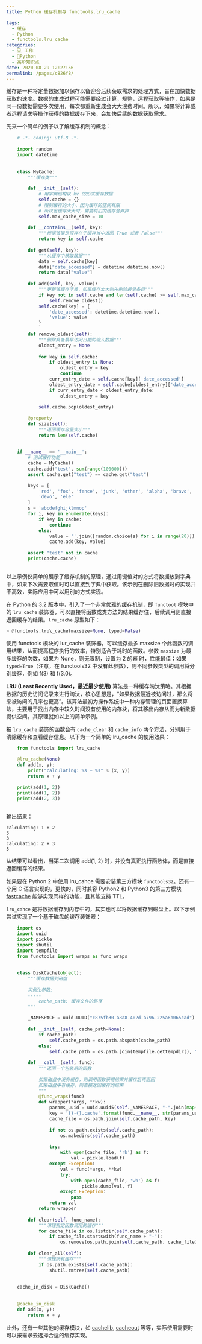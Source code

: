 ```yaml
---
title: Python 缓存机制与 functools.lru_cache

tags: 
  - 缓存
  - Python
  - functools.lru_cache
categories: 
  - 💻 工作
  - 🐍Python
  - 高阶知识点
date: 2020-08-29 12:27:56
permalink: /pages/c826f8/
---
```


缓存是一种将定量数据加以保存以备迎合后续获取需求的处理方式，旨在加快数据获取的速度。数据的生成过程可能需要经过计算，规整，远程获取等操作，如果是同一份数据需要多次使用，每次都重新生成会大大浪费时间。所以，如果将计算或者远程请求等操作获得的数据缓存下来，会加快后续的数据获取需求。

先来一个简单的例子以了解缓存机制的概念：
```python
    # -*- coding: utf-8 -*-
    
    import random
    import datetime
    
    
    class MyCache:
        """缓存类"""
    
        def __init__(self):
            # 用字典结构以 kv 的形式缓存数据
            self.cache = {}
            # 限制缓存的大小，因为缓存的空间有限
            # 所以当缓存太大时，需要将旧的缓存舍弃掉
            self.max_cache_size = 10
    
        def __contains__(self, key):
            """根据该键是否存在于缓存当中返回 True 或者 False"""
            return key in self.cache
    
        def get(self, key):
            """从缓存中获取数据"""
            data = self.cache[key]
            data["date_accessed"] = datetime.datetime.now()
            return data["value"]
    
        def add(self, key, value):
            """更新该缓存字典，如果缓存太大则先删除最早条目"""
            if key not in self.cache and len(self.cache) >= self.max_cache_size:
                self.remove_oldest()
            self.cache[key] = {
                'date_accessed': datetime.datetime.now(),
                'value': value
            }
    
        def remove_oldest(self):
            """删除具备最早访问日期的输入数据"""
            oldest_entry = None
    
            for key in self.cache:
                if oldest_entry is None:
                    oldest_entry = key
                    continue
                curr_entry_date = self.cache[key]['date_accessed']
                oldest_entry_date = self.cache[oldest_entry]['date_accessed']
                if curr_entry_date < oldest_entry_date:
                    oldest_entry = key
    
            self.cache.pop(oldest_entry)
    
        @property
        def size(self):
            """返回缓存容量大小"""
            return len(self.cache)
    
    
    if __name__ == '__main__':
        # 测试缓存功能
        cache = MyCache()
        cache.add("test", sum(range(100000)))
        assert cache.get("test") == cache.get("test")
    
        keys = [
            'red', 'fox', 'fence', 'junk', 'other', 'alpha', 'bravo', 'cal',
            'devo', 'ele'
        ]
        s = 'abcdefghijklmnop'
        for i, key in enumerate(keys):
            if key in cache:
                continue
            else:
                value = ''.join([random.choice(s) for i in range(20)])
                cache.add(key, value)
    
        assert "test" not in cache
        print(cache.cache)
    
```
以上示例仅简单的展示了缓存机制的原理，通过用键值对的方式将数据放到字典中，如果下次需要取值时可以直接到字典中获取。该示例在删除旧数据时的实现并不高效，实际应用中可以用别的方式实现。

在 Python 的 3.2 版本中，引入了一个非常优雅的缓存机制，即 `functool` 模块中的 `lru_cache` 装饰器，可以直接将函数或类方法的结果缓存住，后续调用则直接返回缓存的结果。`lru_cache` 原型如下：
```python
> @functools.lru\_cache(maxsize=None, typed=False)
```
使用 functools 模块的 lur\_cache 装饰器，可以缓存最多 maxsize 个此函数的调用结果，从而提高程序执行的效率，特别适合于耗时的函数。参数 `maxsize` 为最多缓存的次数，如果为 None，则无限制，设置为 2 的幂 时，性能最佳；如果 `typed=True`（注意，在 functools32 中没有此参数），则不同参数类型的调用将分别缓存，例如 f(3) 和 f(3.0)。

**LRU (Least Recently Used，最近最少使用)** 算法是一种缓存淘汰策略。其根据数据的历史访问记录来进行淘汰，核心思想是，“如果数据最近被访问过，那么将来被访问的几率也更高”。该算法最初为操作系统中一种内存管理的页面置换算法，主要用于找出内存中较久时间没有使用的内存块，将其移出内存从而为新数据提供空间。其原理就如以上的简单示例。

被 `lru_cache` 装饰的函数会有 `cache_clear` 和 `cache_info` 两个方法，分别用于清除缓存和查看缓存信息。以下为一个简单的 lru\_cache 的使用效果：
```python
    from functools import lru_cache
    
    @lru_cache(None)
    def add(x, y):
        print("calculating: %s + %s" % (x, y))
        return x + y
    
    print(add(1, 2))
    print(add(1, 2))
    print(add(2, 3))
    
```
输出结果：
```plain
calculating: 1 + 2
3
3
calculating: 2 + 3
5
```

从结果可以看出，当第二次调用 add(1, 2) 时，并没有真正执行函数体，而是直接返回缓存的结果。

如果要在 Python 2 中使用 lru\_cahce 需要安装第三方模块 `functools32`。还有一个用 C 语言实现的，更快的，同时兼容 Python2 和 Python3 的第三方模块 [fastcache](https://github.com/pbrady/fastcache) 能够实现同样的功能，且其能支持 TTL。

`lru_cahce` 是将数据缓存到内存中的，其实也可以将数据缓存到磁盘上。以下示例尝试实现了一个基于磁盘的缓存装饰器：
```python
    import os
    import uuid
    import pickle
    import shutil
    import tempfile
    from functools import wraps as func_wraps
    
    
    class DiskCache(object):
        """缓存数据到磁盘
    
        实例化参数:
        -----
            cache_path: 缓存文件的路径
        """
    
        _NAMESPACE = uuid.UUID("c875fb30-a8a8-402d-a796-225a6b065cad")
    
        def __init__(self, cache_path=None):
            if cache_path:
                self.cache_path = os.path.abspath(cache_path)
            else:
                self.cache_path = os.path.join(tempfile.gettempdir(), ".diskcache")
    
        def __call__(self, func):
            """返回一个包装后的函数
    
            如果磁盘中没有缓存，则调用函数获得结果并缓存后再返回
            如果磁盘中有缓存，则直接返回缓存的结果
            """
            @func_wraps(func)
            def wrapper(*args, **kw):
                params_uuid = uuid.uuid5(self._NAMESPACE, "-".join(map(str, (args, kw))))
                key = '{}-{}.cache'.format(func.__name__, str(params_uuid))
                cache_file = os.path.join(self.cache_path, key)
    
                if not os.path.exists(self.cache_path):
                    os.makedirs(self.cache_path)
    
                try:
                    with open(cache_file, 'rb') as f:
                        val = pickle.load(f)
                except Exception:
                    val = func(*args, **kw)
                    try:
                        with open(cache_file, 'wb') as f:
                            pickle.dump(val, f)
                    except Exception:
                        pass
                return val
            return wrapper
    
        def clear(self, func_name):
            """清理指定函数调用的缓存"""
            for cache_file in os.listdir(self.cache_path):
                if cache_file.startswith(func_name + "-"):
                    os.remove(os.path.join(self.cache_path, cache_file))
    
        def clear_all(self):
            """清理所有缓存"""
            if os.path.exists(self.cache_path):
                shutil.rmtree(self.cache_path)
    
    
    cache_in_disk = DiskCache()
    
    
    @cache_in_disk
    def add(x, y):
        return x + y
```

此外，还有一些其他的缓存模块，如 [cachelib](https://github.com/pallets/cachelib), [cacheout](https://github.com/dgilland/cacheout) 等等，实际使用需要时可以按需求去选择合适的缓存实现。
